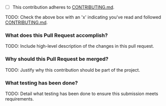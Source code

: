 - [ ] This contribution adheres to [CONTRIBUTING.md](https://github.com/ni/systemlink-client-docs/blob/master/CONTRIBUTING.md).

TODO: Check the above box with an 'x' indicating you've read and followed [CONTRIBUTING.md](https://github.com/ni/systemlink-client-docs/blob/master/CONTRIBUTING.md).

### What does this Pull Request accomplish?

TODO: Include high-level description of the changes in this pull request.

### Why should this Pull Request be merged?

TODO: Justify why this contribution should be part of the project.

### What testing has been done?

TODO: Detail what testing has been done to ensure this submission meets requirements.
